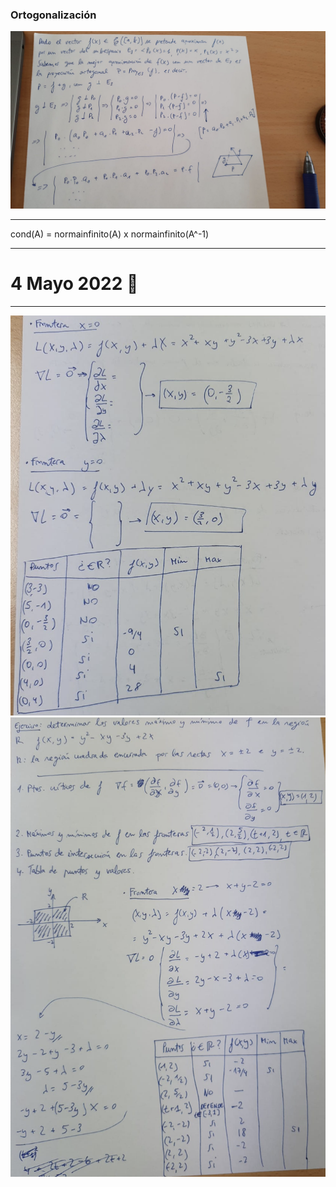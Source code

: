 ### Ortogonalización
![](img/ortogonalizacion.png)

---

cond(A) = normainfinito(A) x normainfinito(A^-1)

---
# 4 Mayo 2022 🦧
---

![](img/ej%202.png)
![](img/ej%203.png)